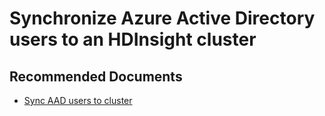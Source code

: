 <properties
    pageTitle="Sync AAD users to cluster"
    description="Sync AAD users to cluster"
    service="microsoft.hdinsight"
    resource="clusters"
    authors="bharathsreenivas"
    ms.author="v-anukar"
    displayOrder=""
    selfHelpType="generic"
    supportTopicIds="32629008"
    resourceTags=""
    productPesIds="15078"
    cloudEnvironments="public, Fairfax"
	articleId="20d81e93-6b07-43c3-ba48-647dd3d0048b"
	ownershipId="AzureData_HDInsight"
/>

# Synchronize Azure Active Directory users to an HDInsight cluster

## **Recommended Documents**

* [Sync AAD users to cluster](https://docs.microsoft.com/azure/hdinsight/hdinsight-sync-aad-users-to-cluster)<br>

